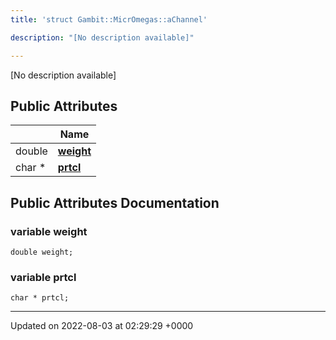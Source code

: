 ```yaml
---
title: 'struct Gambit::MicrOmegas::aChannel'

description: "[No description available]"

---
```









[No description available]

## Public Attributes

|                | Name           |
| -------------- | -------------- |
| double | **[weight](/documentation/code/gambit_sphinx/classes/structgambit_1_1micromegas_1_1achannel/#variable-weight)**  |
| char * | **[prtcl](/documentation/code/gambit_sphinx/classes/structgambit_1_1micromegas_1_1achannel/#variable-prtcl)**  |

## Public Attributes Documentation

### variable weight

```
double weight;
```


### variable prtcl

```
char * prtcl;
```


-------------------------------

Updated on 2022-08-03 at 02:29:29 +0000